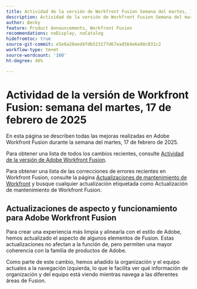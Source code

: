 ```yaml
---
title: Actividad de la versión de Workfront Fusion Semana del martes, 17 de febrero de 2025
description: Actividad de la versión de Workfront Fusion Semana del martes, 17 de febrero de 2025
author: Becky
feature: Product Announcements, Workfront Fusion
recommendations: noDisplay, noCatalog
hidefromtoc: true
source-git-commit: e5e8a20eed4fdb523177d67ead564e6e80c031c2
workflow-type: tm+mt
source-wordcount: '160'
ht-degree: 46%

---
```


# Actividad de la versión de Workfront Fusion: semana del martes, 17 de febrero de 2025

En esta página se describen todas las mejoras realizadas en Adobe Workfront Fusion durante la semana del martes, 17 de febrero de 2025.

Para obtener una lista de todos los cambios recientes, consulte [Actividad de la versión de Adobe Workfront Fusion](/help/workfront-fusion/fusion-product-releases/fusion-release-activity.md).

Para obtener una lista de las correcciones de errores recientes en Workfront Fusion, consulte la página [Actualizaciones de mantenimiento de Workfront](https://experienceleague.adobe.com/es/docs/workfront-known-issues/releases/current-updates) y busque cualquier actualización etiquetada como Actualización de mantenimiento de Workfront Fusion.

<!--## Adobe Storage connector and modules now available

Now you can use Workfront Fusion to manage Adobe your Adobe Storage. With the Adobe Storage modules, you can: 

* Create, discard, restore, or delete an Adobe Enterprise Storage Management (ESM) store
* Invite a user to an ESM store
* Make a custom call the the Adobe User Management API 

For information and instructions, see [Adobe Storage modules]().-->

## Actualizaciones de aspecto y funcionamiento para Adobe Workfront Fusion

Para crear una experiencia más limpia y alinearla con el estilo de Adobe, hemos actualizado el aspecto de algunos elementos de Fusion. Estas actualizaciones no afectan a la función de, pero permiten una mayor coherencia con la familia de productos de Adobe.

Como parte de este cambio, hemos añadido la organización y el equipo actuales a la navegación izquierda, lo que le facilita ver qué información de organización y del equipo está viendo mientras navega a las diferentes áreas de Fusion.


